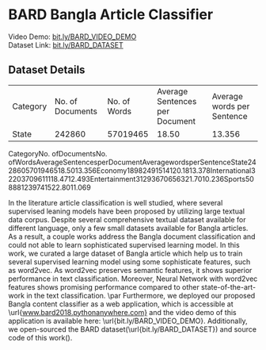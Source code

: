 # BARD Bangla Article Classifier
Video Demo: <a href="https://bit.ly/BARD_VIDEO_DEMO"> bit.ly/BARD_VIDEO_DEMO </a> <br/>
Dataset Link: <a href="https://bit.ly/BARD_DATASET"> bit.ly/BARD_DATASET </a> <br/>

<h2>Dataset Details</h2>
<table>
<tr>
<td>Category  </td><td>  No. of Documents  </td><td>  No. of Words  </td><td>  Average Sentences per Document  </td><td>  Average words per Sentence</td>
</tr><tr>
<td>State </td><td>  242860  </td><td>  57019465  </td><td>  18.50  </td><td>  13.356</td>
</tr>
</table>



CategoryNo.  ofDocumentsNo.  ofWordsAverageSentencesperDocumentAveragewordsperSentenceState2428605701946518.5013.356Economy18982491514120.1813.378International32203709611118.4712.493Entertainment31293670656321.7010.236Sports508881239741522.8011.069




In the literature article classification is well studied, where several supervised leaning models have been proposed by utilizing large textual data corpus. Despite several comprehensive textual dataset available for different language, only a few small datasets available for Bangla articles. As a result, a couple works address the Bangla document classification and could not able to learn sophisticated supervised learning model. In this work, we curated a large dataset of Bangla article which help us to train several supervised learning model using some sophisticate features, such as word2vec. As word2vec preserves semantic features, it shows superior performance in text classification. Moreover, Neural Network with word2vec features shows promising performance compared to other state-of-the-art-work in the text classification. 
    \par Furthermore, we deployed our proposed Bangla content classifier as a web application, which is accessible at \url{www.bard2018.pythonanywhere.com}  and the video demo of this application is available here: \url{bit.ly/BARD_VIDEO_DEMO}. Additionally, we open-sourced the BARD dataset(\url{bit.ly/BARD_DATASET}) and source code of this work().
